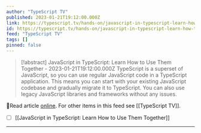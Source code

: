 ```yaml
---
author: "TypeScript TV"
published: 2023-01-21T19:12:00.000Z
link: https://typescript.tv/hands-on/javascript-in-typescript-learn-how-to-use-them-together/
id: https://typescript.tv/hands-on/javascript-in-typescript-learn-how-to-use-them-together/
feed: "TypeScript TV"
tags: []
pinned: false
---
```

> [!abstract] JavaScript in TypeScript: Learn How to Use Them Together - 2023-01-21T19:12:00.000Z
> TypeScript is a superset of JavaScript, so you can use regular JavaScript code in a TypeScript application. This means you can start with your existing JavaScript codebase and gradually migrate it to TypeScript. You can also use legacy JavaScript libraries and frameworks without any issues.

🔗Read article [online](https://typescript.tv/hands-on/javascript-in-typescript-learn-how-to-use-them-together/). For other items in this feed see [[TypeScript TV]].

- [ ] [[JavaScript in TypeScript꞉ Learn How to Use Them Together]]
- - -

